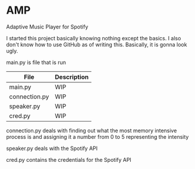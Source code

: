# AMP
Adaptive Music Player for Spotify

I started this project basically knowing nothing except the basics. I also don't know how to use GitHub as of writing this. Basically, it is gonna look ugly.


main.py is file that is run

|File|Description|
|----------|----------|
|main.py|WIP|
|connection.py|WIP|
|speaker.py|WIP|
|cred.py|WIP|

connection.py deals with finding out what the most memory intensive process is and assigning it a number from 0 to 5 representing the intensity

speaker.py deals with the Spotify API

cred.py contains the credentials for the Spotify API
